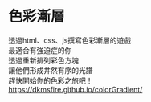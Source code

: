 # 色彩漸層

透過html、css、js撰寫色彩漸層的遊戲  
最適合有強迫症的你  
透過重新排列彩色方塊  
讓他們形成井然有序的光譜  
趕快開始你的色彩之旅吧！  
https://dkmsfire.github.io/colorGradient/
